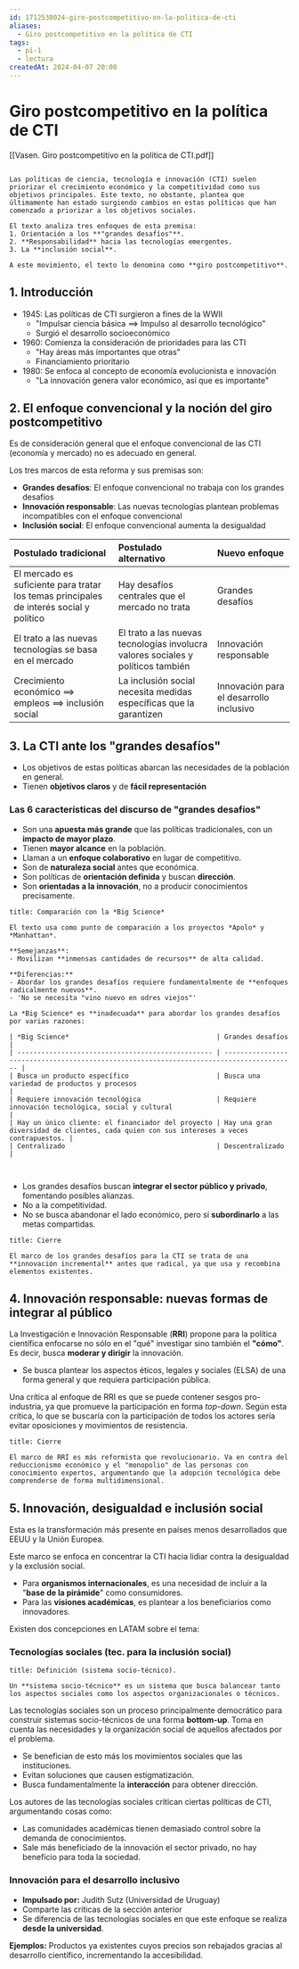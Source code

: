 ```yaml
---
id: 1712538024-giro-postcompetitivo-en-la-politica-de-cti
aliases:
  - Giro postcompetitivo en la política de CTI
tags:
  - pi-1
  - lectura
createdAt: 2024-04-07 20:00
---
```


# Giro postcompetitivo en la política de CTI

[[Vasen. Giro postcompetitivo en la política de CTI.pdf]]

```ad-abstract

Las políticas de ciencia, tecnología e innovación (CTI) suelen priorizar el crecimiento económico y la competitividad como sus objetivos principales. Este texto, no obstante, plantea que últimamente han estado surgiendo cambios en estas políticas que han comenzado a priorizar a los objetivos sociales.

El texto analiza tres enfoques de esta premisa:
1. Orientación a los **"grandes desafíos"**.
2. **Responsabilidad** hacia las tecnologías emergentes.
3. La **inclusión social**.

A este movimiento, el texto lo denomina como **giro postcompetitivo**.

```

## 1. Introducción

- 1945: Las políticas de CTI surgieron a fines de la WWII
  - "Impulsar ciencia básica $\implies$ Impulso al desarrollo tecnológico"
  - Surgió el desarrollo socioeconómico
- 1960: Comienza la consideración de prioridades para las CTI
  - "Hay áreas más importantes que otras"
  - Financiamiento prioritario
- 1980: Se enfoca al concepto de economía evolucionista e innovación
  - "La innovación genera valor económico, así que es importante"

## 2. El enfoque convencional y la noción del giro postcompetitivo

Es de consideración general que el enfoque convencional de las CTI (economía y mercado) no es adecuado en general.

Los tres marcos de esta reforma y sus premisas son:

- **Grandes desafíos**: El enfoque convencional no trabaja con los grandes desafíos
- **Innovación responsable**: Las nuevas tecnologías plantean problemas incompatibles con el enfoque convencional
- **Inclusión social**: El enfoque convencional aumenta la desigualdad

| **Postulado tradicional**                                                               | **Postulado alternativo**                                                        | **Nuevo enfoque**                       |
| :-------------------------------------------------------------------------------------- | :------------------------------------------------------------------------------- | :-------------------------------------- |
| El mercado es suficiente para tratar los temas principales de interés social y político | Hay desafíos centrales que el mercado no trata                                   | Grandes desafíos                        |
| El trato a las nuevas tecnologías se basa en el mercado                                 | El trato a las nuevas tecnologías involucra valores sociales y políticos también | Innovación responsable                  |
| Crecimiento económico $\implies$ empleos $\implies$ inclusión social                    | La inclusión social necesita medidas específicas que la garantizen               | Innovación para el desarrollo inclusivo |

## 3. La CTI ante los "grandes desafíos"

- Los objetivos de estas políticas abarcan las necesidades de la población en general.
- Tienen **objetivos claros** y de **fácil representación**

### Las 6 características del discurso de "grandes desafíos"

- Son una **apuesta más grande** que las políticas tradicionales, con un **impacto de mayor plazo**.
- Tienen **mayor alcance** en la población.
- Llaman a un **enfoque colaborativo** en lugar de competitivo.
- Son de **naturaleza social** antes que económica.
- Son políticas de **orientación definida** y buscan **dirección**.
- Son **orientadas a la innovación**, no a producir conocimientos precisamente.

```ad-note
title: Comparación con la *Big Science*

El texto usa como punto de comparación a los proyectos *Apolo* y *Manhattan*.

**Semejanzas**:
- Movilizan **inmensas cantidades de recursos** de alta calidad.

**Diferencias:**
- Abordar los grandes desafíos requiere fundamentalmente de **enfoques radicalmente nuevos**.
- 'No se necesita "vino nuevo en odres viejos"'

La *Big Science* es **inadecuada** para abordar los grandes desafíos por varias razones:

| *Big Science*                                     | Grandes desafíos                                                                         |
| ------------------------------------------------- | ---------------------------------------------------------------------------------------- |
| Busca un producto específico                      | Busca una variedad de productos y procesos                                               |
| Requiere innovación tecnológica                   | Requiere innovación tecnológica, social y cultural                                       |
| Hay un único cliente: el financiador del proyecto | Hay una gran diversidad de clientes, cada quien con sus intereses a veces contrapuestos. |
| Centralizado                                      | Descentralizado                                                                          |



```

- Los grandes desafíos buscan **integrar el sector público y privado**, fomentando posibles alianzas.
- No a la competitividad.
- No se busca abandonar el lado económico, pero sí **subordinarlo** a las metas compartidas.

```ad-note
title: Cierre

El marco de los grandes desafíos para la CTI se trata de una **innovación incremental** antes que radical, ya que usa y recombina elementos existentes.

```

## 4. Innovación responsable: nuevas formas de integrar al público

La Investigación e Innovación Responsable (**RRI**) propone para la política científica enfocarse no sólo en el "qué" investigar sino también el **"cómo"**. Es decir, busca **moderar y dirigir** la innovación.

- Se busca plantear los aspectos éticos, legales y sociales (ELSA) de una forma general y que requiera participación pública.

Una crítica al enfoque de RRI es que se puede contener sesgos pro-industria, ya que promueve la participación en forma *top-down*. Según esta crítica, lo que se buscaría con la participación de todos los actores sería evitar oposiciones y movimientos de resistencia.

```ad-note
title: Cierre

El marco de RRI es más reformista que revolucionario. Va en contra del reduccionismo económico y el "monopolio" de las personas con conocimiento expertos, argumentando que la adopción tecnológica debe comprenderse de forma multidimensional.

```

## 5. Innovación, desigualdad e inclusión social

Esta es la transformación más presente en países menos desarrollados que EEUU y la Unión Europea.

Este marco se enfoca en concentrar la CTI hacia lidiar contra la desigualdad y la exclusión social.

- Para **organismos internacionales**, es una necesidad de incluir a la "**base de la pirámide**" como consumidores.
- Para las **visiones académicas**, es plantear a los beneficiarios como innovadores.

Existen dos concepciones en LATAM sobre el tema:

### Tecnologías sociales (tec. para la inclusión social)

```ad-definition
title: Definición (sistema socio-técnico).

Un **sistema socio-técnico** es un sistema que busca balancear tanto los aspectos sociales como los aspectos organizacionales o técnicos.

```

Las tecnologías sociales son un proceso principalmente democrático para construir sistemas socio-técnicos de una forma **bottom-up**. Toma en cuenta las necesidades y la organización social de aquellos afectados por el problema.

- Se benefician de esto más los movimientos sociales que las instituciones.
- Evitan soluciones que causen estigmatización.
- Busca fundamentalmente la **interacción** para obtener dirección.

Los autores de las tecnologías sociales critican ciertas políticas de CTI, argumentando cosas como:

- Las comunidades académicas tienen demasiado control sobre la demanda de conocimientos.
- Sale más beneficiado de la innovación el sector privado, no hay beneficio para toda la sociedad.

### Innovación para el desarrollo inclusivo

- **Impulsado por:** Judith Sutz (Universidad de Uruguay)
- Comparte las críticas de la sección anterior
- Se diferencia de las tecnologías sociales en que este enfoque se realiza **desde la universidad**.

**Ejemplos:** Productos ya existentes cuyos precios son rebajados gracias al desarrollo científico, incrementando la accesibilidad.
